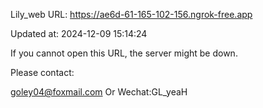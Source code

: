 Lily_web URL: https://ae6d-61-165-102-156.ngrok-free.app

Updated at: 2024-12-09 15:14:24

If you cannot open this URL, the server might be down.

Please contact: 

goley04@foxmail.com Or Wechat:GL_yeaH